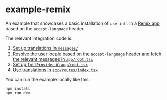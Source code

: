 # example-remix

An example that showcases a basic installation of `use-intl` in a [Remix app](https://remix.run/) based on the `accept-language` header.

The relevant integration code is:

1. [Set up translations in `messages/`](./messages/en.json)
2. [Resolve the user locale based on the `accept-language` header and fetch the relevant messages in `app/root.tsx`](./app/root.tsx#L17)
3. [Set up `IntlProvider` in `app/root.tsx`](./app/root.tsx#L38)
4. [Use translations in `app/routes/index.tsx`](./app/routes/index.tsx#L4)

You can run the example locally like this:

```
npm install
npm run dev
```
